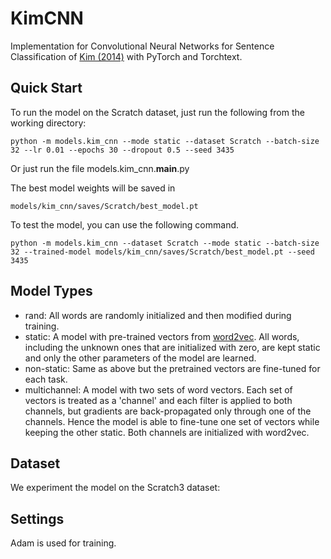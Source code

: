 # KimCNN

Implementation for Convolutional Neural Networks for Sentence Classification of [Kim (2014)](https://arxiv.org/abs/1408.5882) with PyTorch and Torchtext.

## Quick Start

To run the model on the Scratch dataset, just run the following from the working directory:

```
python -m models.kim_cnn --mode static --dataset Scratch --batch-size 32 --lr 0.01 --epochs 30 --dropout 0.5 --seed 3435
```

Or just run the file models.kim_cnn.__main__.py

The best model weights will be saved in

```
models/kim_cnn/saves/Scratch/best_model.pt
```

To test the model, you can use the following command.

```
python -m models.kim_cnn --dataset Scratch --mode static --batch-size 32 --trained-model models/kim_cnn/saves/Scratch/best_model.pt --seed 3435
```

## Model Types

- rand: All words are randomly initialized and then modified during training.
- static: A model with pre-trained vectors from [word2vec](https://code.google.com/archive/p/word2vec/). 
    All words, including the unknown ones that are initialized with zero, are kept static and only the other 
    parameters of the model are learned.
- non-static: Same as above but the pretrained vectors are fine-tuned for each task.
- multichannel: A model with two sets of word vectors. Each set of vectors is treated as a 'channel' and each 
    filter is applied to both channels, but gradients are back-propagated only through one of the channels. Hence the 
    model is able to fine-tune one set of vectors while keeping the other static. Both channels are initialized with 
    word2vec.

## Dataset

We experiment the model on the Scratch3 dataset:


## Settings

Adam is used for training.
